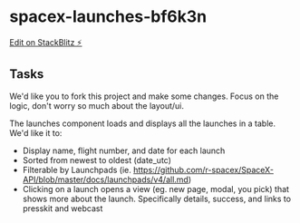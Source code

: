 # spacex-launches-bf6k3n

[Edit on StackBlitz ⚡️](https://stackblitz.com/edit/spacex-launches-bf6k3n)

## Tasks

We'd like you to fork this project and make some changes. Focus on the logic, don't worry so much about the layout/ui.

The launches component loads and displays all the launches in a table. We'd like it to:

- Display name, flight number, and date for each launch
- Sorted from newest to oldest (date_utc)
- Filterable by Launchpads (ie. https://github.com/r-spacex/SpaceX-API/blob/master/docs/launchpads/v4/all.md)
- Clicking on a launch opens a view (eg. new page, modal, you pick) that shows more about the launch. Specifically details, success, and links to presskit and webcast